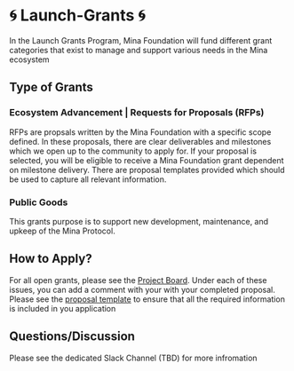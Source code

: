 # :cyclone: Launch-Grants :cyclone:
In the Launch Grants Program, Mina Foundation will fund different grant categories that exist to manage and support various needs in the Mina ecosystem

## Type of Grants
### Ecosystem Advancement | Requests for Proposals (RFPs)
RFPs are propsals written by the Mina Foundation with a specific scope defined. In these proposals, there are clear deliverables and milestones which we open up to the community to apply for. If your proposal is selected, you will be eligible to receive a Mina Foundation grant dependent on milestone delivery. There are proposal templates provided which should be used to capture all relevant information.

### Public Goods 
This grants purpose is to support new development, maintenance, and upkeep of the Mina Protocol.

## How to Apply?
For all open grants, please see the [Project Board](https://github.com/orgs/MinaFoundation/projects/7). Under each of these issues, you can add a comment with your with your completed proposal. Please see the [proposal template](https://github.com/MinaFoundation/Launch-Grants/blob/main/Templates.md)  to ensure that all the required information is included in you application

## Questions/Discussion
Please see the dedicated Slack Channel (TBD) for more infromation
